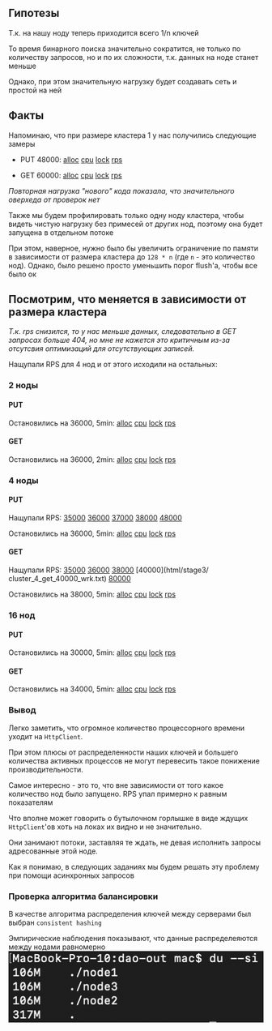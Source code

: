 ## Гипотезы

Т.к. на нашу ноду теперь приходится всего 1/n ключей

То время бинарного поиска значительно сократится, не только по количеству запросов,
но и по их сложности, т.к. данных на ноде станет меньше

Однако, при этом значительную нагрузку будет создавать сеть и простой на ней

## Факты

Напоминаю, что при размере кластера 1 у нас получились следующие замеры
* PUT 48000:
  [alloc](html%2Fstage3%2Fcluster_1_put_alloc.html)
  [cpu](html%2Fstage3%2Fcluster_1_put_cpu.html)
  [lock](html%2Fstage3%2Fcluster_1_put_lock.html)
  [rps](html%2Fstage3%2Fcluster_1_put_wrk.txt)

* GET 60000:
[alloc](html%2Fstage3%2Fcluster_1_get_alloc.html)
[cpu](html%2Fstage3%2Fcluster_1_get_cpu.html)
[lock](html%2Fstage3%2Fcluster_1_get_lock.html)
[rps](html%2Fstage3%2Fcluster_1_get_wrk.txt)

*Повторная нагрузка "нового" кода показала, что значительного оверхеда от проверок нет*

Также мы будем профилировать только одну ноду кластера, чтобы видеть чистую нагрузку без примесей от других нод, поэтому она будет запущена в отдельном потоке

При этом, наверное, нужно было бы увеличить ограничение по памяти в зависимости от размера кластера до `128 * n` (где `n` - это количество нод).
Однако, было решено просто уменьшить порог flush'а, чтобы все было ок

## Посмотрим, что меняется в зависимости от размера кластера

*Т.к. rps снизился, то у нас меньше данных, следовательно в GET запросах больше 404, но мне не кажется это критичным из-за отсутсвия оптимизаций для отсутствующих записей.*


Нащупали RPS для 4 нод и от этого исходили на остальных:

### 2 ноды

#### PUT

Остановились на 36000, 5min: 
[alloc](html/stage3/cluster_2_stable_put_36000_alloc.html)
 [cpu](html/stage3/cluster_2_stable_put_36000_cpu.html)
 [lock](html/stage3/cluster_2_stable_put_36000_lock.html)
 [rps](html/stage3/cluster_2_stable_put_36000_wrk.txt)


#### GET
Остановились на 36000, 2min: 
 [alloc](html/stage3/cluster_2_get_stable_40000_alloc.html)
 [cpu](html/stage3/cluster_2_get_stable_40000_cpu.html)
 [lock](html/stage3/cluster_2_get_stable_40000_lock.html)
 [rps](html/stage3/cluster_2_get_stable_40000_wrk.txt)
 
### 4 ноды

#### PUT

Нащупали RPS: 
[35000](html/stage3/cluster_4_put_35000_wrk.txt)
[36000](html/stage3/cluster_4_put_36000_wrk.txt)
[37000](html/stage3/cluster_4_put_37000_wrk.txt)
[38000](html/stage3/cluster_4_put_38000_wrk.txt)
[48000](html/stage3/cluster_4_put_48000_wrk.txt)

Остановились на 36000, 5min: [alloc](html/stage3/cluster_4_stable_put_36000_alloc.html)
[cpu](html/stage3/cluster_4_stable_put_36000_cpu.html)
[lock](html/stage3/cluster_4_stable_put_36000_lock.html)
[rps](html/stage3/cluster_4_stable_put_36000_wrk.txt)

#### GET
Нащупали RPS: 
 [35000](html/stage3/cluster_4_get_35000_wrk.txt)
 [36000](html/stage3/cluster_4_get_36000_wrk.txt)
 [38000](html/stage3/cluster_4_get_38000_wrk.txt)
 [40000](html/stage3/
 cluster_4_get_40000_wrk.txt)
 [80000](html/stage3/cluster_4_get_80000_wrk.txt)

Остановились на 38000, 5min: 
[alloc](html/stage3/cluster_4_stable_get_38000_alloc.html)
[cpu](html/stage3/cluster_4_stable_get_38000_cpu.html)
[lock](html/stage3/cluster_4_stable_get_38000_lock.html)
[rps](html/stage3/cluster_4_stable_get_38000_wrk.txt) 

### 16 нод

#### PUT
Остановились на 30000, 5min:
[alloc](html/stage3/cluster_16_stable_put_30000_alloc.html)
[cpu](html/stage3/cluster_16_stable_put_30000_cpu.html)
[lock](html/stage3/cluster_16_stable_put_30000_lock.html)
[rps](html/stage3/cluster_16_stable_put_30000_wrk.txt)

#### GET

Остановились на 34000, 5min:
 [alloc](html/stage3/cluster_16_stable_get_34000_alloc.html)
 [cpu](html/stage3/cluster_16_stable_get_34000_cpu.html)
 [lock](html/stage3/cluster_16_stable_get_34000_lock.html)
 [rps](html/stage3/cluster_16_stable_get_34000_wrk.txt)

### Вывод
Легко заметить, что огромное количество процессорного времени уходит на `HttpClient`.

При этом плюсы от распределенности наших ключей и большего количества активных процессов не могут перевесить такое понижение производительности.

Самое интересно - это то, что вне зависимости от того какое количество нод было запущено. RPS упал примерно к равным показателям

Что вполне может говорить о бутылочном горлышке в виде ждущих `HttpClient`'ов хоть на локах их видно и не значительно.

Они занимают потоки, заставляя те ждать, не девая исполнить запросы адресованные этой ноде.

Как я понимаю, в следующих заданиях мы будем решать эту проблему при помощи асинхронных запросов

### Проверка алгоритма балансировки

В качестве алгоритма распределения ключей между серверами был выбран `consistent hashing`

Эмпирические наблюдения показывают, что данные распределеяются между нодами равномерно
![stage3_balancer.png](imgs%2Fstage3_balancer.png)